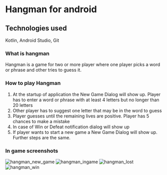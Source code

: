 # Hangman for android

## Technologies used
Kotlin, Android Studio, Git

### What is hangman
Hangman is a game for two or more player where one player picks a word or phrase and other tries to guess it.

### How to play Hangman
1) At the startup of application the New Game Dialog will show up. Player has to enter a word or phrase with at least 4 letters but no longer than 20 letters
2) Other player has to suggest one letter that may be in the word to guess
3) Player guesses until the remaining lives are positive. Player has 5 chances to make a mistake
4) In case of Win or Defeat notification dialog will show up
5) If player wants to start a new game a New Game Dialog will show up. Further steps are the same.

### In game screenshots
![hangman_new_game](https://user-images.githubusercontent.com/59282537/117688843-741c2600-b1b9-11eb-9ced-18cb6a95438a.png) 
![hangman_ingame](https://user-images.githubusercontent.com/59282537/117688885-80a07e80-b1b9-11eb-9570-0077c319dd7f.png) 
![hangman_lost](https://user-images.githubusercontent.com/59282537/117688889-8302d880-b1b9-11eb-9c31-9a502210c780.png) 
![hangman_win](https://user-images.githubusercontent.com/59282537/117688894-84cc9c00-b1b9-11eb-9b06-a3aadf1a4eff.png) 
